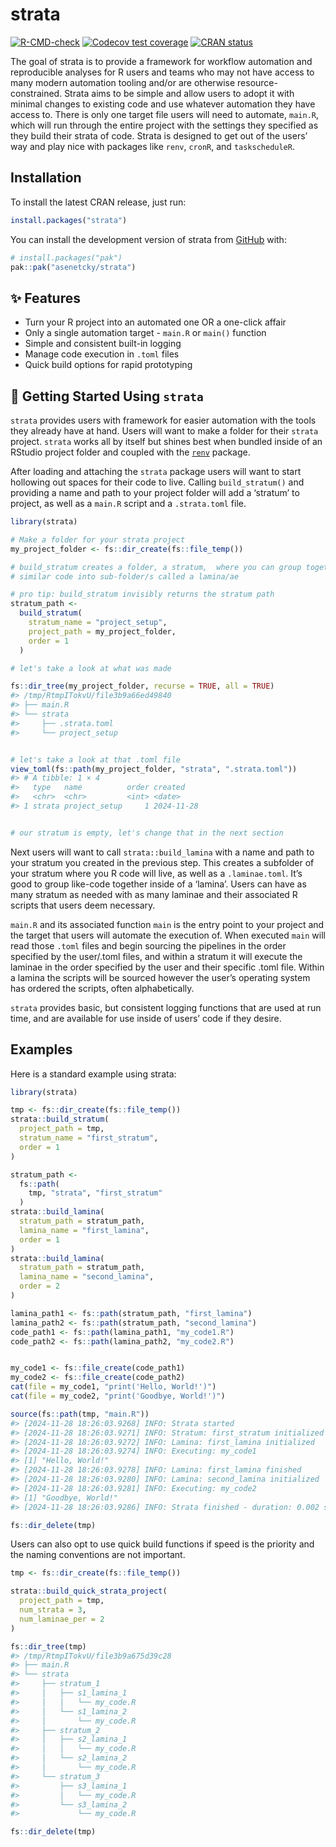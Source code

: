 
<!-- README.md is generated from README.Rmd. Please edit that file -->

# strata

<!-- badges: start -->

[![R-CMD-check](https://github.com/asenetcky/strata/actions/workflows/R-CMD-check.yaml/badge.svg)](https://github.com/asenetcky/strata/actions/workflows/R-CMD-check.yaml)
[![Codecov test
coverage](https://codecov.io/gh/asenetcky/strata/graph/badge.svg)](https://app.codecov.io/gh/asenetcky/strata)
[![CRAN
status](https://www.r-pkg.org/badges/version/strata)](https://CRAN.R-project.org/package=strata)
<!-- badges: end -->

The goal of strata is to provide a framework for workflow automation and
reproducible analyses for R users and teams who may not have access to
many modern automation tooling and/or are otherwise
resource-constrained. Strata aims to be simple and allow users to adopt
it with minimal changes to existing code and use whatever automation
they have access to. There is only one target file users will need to
automate, `main.R`, which will run through the entire project with the
settings they specified as they build their strata of code. Strata is
designed to get out of the users’ way and play nice with packages like
`renv`, `cronR`, and `taskscheduleR`.

## Installation

To install the latest CRAN release, just run:

``` r
install.packages("strata")
```

You can install the development version of strata from
[GitHub](https://github.com/) with:

``` r
# install.packages("pak")
pak::pak("asenetcky/strata")
```

## ✨ Features

- Turn your R project into an automated one OR a one-click affair
- Only a single automation target - `main.R` or `main()` function
- Simple and consistent built-in logging
- Manage code execution in `.toml` files
- Quick build options for rapid prototyping

## 🚀 Getting Started Using `strata`

`strata` provides users with framework for easier automation with the
tools they already have at hand. Users will want to make a folder for
their `strata` project. `strata` works all by itself but shines best
when bundled inside of an RStudio project folder and coupled with the
[`renv`](https://cran.r-project.org/package=renv) package.

After loading and attaching the `strata` package users will want to
start hollowing out spaces for their code to live. Calling
`build_stratum()` and providing a name and path to your project folder
will add a ‘stratum’ to project, as well as a `main.R` script and a
`.strata.toml` file.

``` r
library(strata)

# Make a folder for your strata project
my_project_folder <- fs::dir_create(fs::file_temp())

# build_stratum creates a folder, a stratum,  where you can group together 
# similar code into sub-folder/s called a lamina/ae

# pro tip: build_stratum invisibly returns the stratum path
stratum_path <- 
  build_stratum(
    stratum_name = "project_setup",
    project_path = my_project_folder,
    order = 1
  )

# let's take a look at what was made

fs::dir_tree(my_project_folder, recurse = TRUE, all = TRUE)
#> /tmp/RtmpITokvU/file3b9a66ed49840
#> ├── main.R
#> └── strata
#>     ├── .strata.toml
#>     └── project_setup
```

``` r

# let's take a look at that .toml file
view_toml(fs::path(my_project_folder, "strata", ".strata.toml"))
#> # A tibble: 1 × 4
#>   type   name          order created   
#>   <chr>  <chr>         <int> <date>    
#> 1 strata project_setup     1 2024-11-28
```

``` r

# our stratum is empty, let's change that in the next section
```

Next users will want to call `strata::build_lamina` with a name and path
to your stratum you created in the previous step. This creates a
subfolder of your stratum where you R code will live, as well as a
`.laminae.toml`. It’s good to group like-code together inside of a
‘lamina’. Users can have as many stratum as needed with as many laminae
and their associated R scripts that users deem necessary.

`main.R` and its associated function `main` is the entry point to your
project and the target that users will automate the execution of. When
executed `main` will read those `.toml` files and begin sourcing the
pipelines in the order specified by the user/.toml files, and within a
stratum it will execute the laminae in the order specified by the user
and their specific .toml file. Within a lamina the scripts will be
sourced however the user’s operating system has ordered the scripts,
often alphabetically.

`strata` provides basic, but consistent logging functions that are used
at run time, and are available for use inside of users’ code if they
desire.

## Examples

Here is a standard example using strata:

``` r
library(strata)

tmp <- fs::dir_create(fs::file_temp())
strata::build_stratum(
  project_path = tmp,
  stratum_name = "first_stratum",
  order = 1
)

stratum_path <-
  fs::path(
    tmp, "strata", "first_stratum"
  )
strata::build_lamina(
  stratum_path = stratum_path,
  lamina_name = "first_lamina",
  order = 1
)
strata::build_lamina(
  stratum_path = stratum_path,
  lamina_name = "second_lamina",
  order = 2
)

lamina_path1 <- fs::path(stratum_path, "first_lamina")
lamina_path2 <- fs::path(stratum_path, "second_lamina")
code_path1 <- fs::path(lamina_path1, "my_code1.R")
code_path2 <- fs::path(lamina_path2, "my_code2.R")


my_code1 <- fs::file_create(code_path1)
my_code2 <- fs::file_create(code_path2)
cat(file = my_code1, "print('Hello, World!')")
cat(file = my_code2, "print('Goodbye, World!')")

source(fs::path(tmp, "main.R"))
#> [2024-11-28 18:26:03.9268] INFO: Strata started 
#> [2024-11-28 18:26:03.9271] INFO: Stratum: first_stratum initialized 
#> [2024-11-28 18:26:03.9272] INFO: Lamina: first_lamina initialized 
#> [2024-11-28 18:26:03.9274] INFO: Executing: my_code1 
#> [1] "Hello, World!"
#> [2024-11-28 18:26:03.9278] INFO: Lamina: first_lamina finished 
#> [2024-11-28 18:26:03.9280] INFO: Lamina: second_lamina initialized 
#> [2024-11-28 18:26:03.9281] INFO: Executing: my_code2 
#> [1] "Goodbye, World!"
#> [2024-11-28 18:26:03.9286] INFO: Strata finished - duration: 0.002 seconds
```

``` r
fs::dir_delete(tmp)
```

Users can also opt to use quick build functions if speed is the priority
and the naming conventions are not important.

``` r
tmp <- fs::dir_create(fs::file_temp())

strata::build_quick_strata_project(
  project_path = tmp,
  num_strata = 3,
  num_laminae_per = 2
)

fs::dir_tree(tmp)
#> /tmp/RtmpITokvU/file3b9a675d39c28
#> ├── main.R
#> └── strata
#>     ├── stratum_1
#>     │   ├── s1_lamina_1
#>     │   │   └── my_code.R
#>     │   └── s1_lamina_2
#>     │       └── my_code.R
#>     ├── stratum_2
#>     │   ├── s2_lamina_1
#>     │   │   └── my_code.R
#>     │   └── s2_lamina_2
#>     │       └── my_code.R
#>     └── stratum_3
#>         ├── s3_lamina_1
#>         │   └── my_code.R
#>         └── s3_lamina_2
#>             └── my_code.R
```

``` r
fs::dir_delete(tmp)
```
